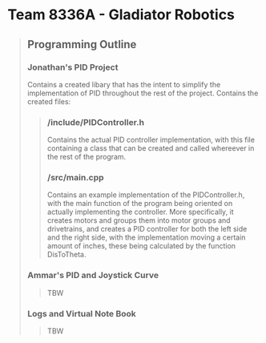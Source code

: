 # Team 8336A - Gladiator Robotics


> ## Programming Outline
> ### Jonathan's PID Project
> Contains a created libary that has the intent to simplify the implementation of PID throughout the rest of the project. Contains the created files:
>> ### /include/PIDController.h
>> Contains the actual PID controller implementation, with this file containing a class that can be created and called whereever in the rest of the program.
>> ### /src/main.cpp
>> Contains an example implementation of the PIDController.h, with the main function of the program being oriented on actually implementing the controller. More specifically, it creates motors and groups them into motor groups and drivetrains, and creates a PID controller for both the left side and the right side, with the implementation moving a certain amount of inches, these being calculated by the function DisToTheta.
> ### Ammar's PID and Joystick Curve
>> TBW
> ### Logs and Virtual Note Book
>> TBW